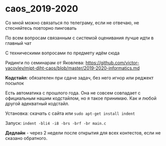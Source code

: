 # caos_2019-2020

Со мной можно связаться по телеграму, если не отвечаю, не стесняйтесь повторно пинговать

По всем вопросам связанным с системой оценивания лучше идти в главный чат

С техническими вопросами по предмету идём сюда

Ридинги по семинарам от Яковлева: https://github.com/victor-yacovlev/mipt-diht-caos/blob/master/2019-2020-informatics.md

**Кодстайл**: обязателен при сдаче задач, без него игнор или реджект посылок

Есть автоматика с прошлого года. Она не совсем совпадает с официальным нашим кодстайлом, но я такое принимаю. Как и любой другой адекватный кодстайл.

Установка: скачать с сайта или `sudo apt-get install indent`

Запуск: `indent -bli4 -i8 -brs -brf -br main.c`

**Дедлайн** - через 2 недели после открытия для всех контестов, если не сказано обратного.
